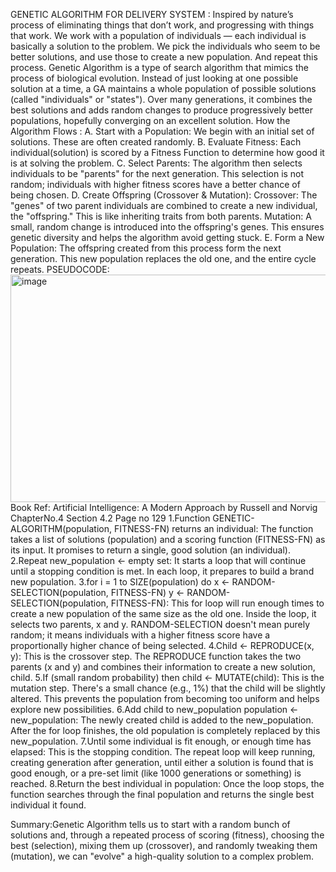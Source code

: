 GENETIC ALGORITHM FOR DELIVERY SYSTEM :
Inspired by nature’s process of eliminating things that don’t work, and progressing with things that work.
We work with a population of individuals — each individual is basically a solution to the problem. We pick the individuals who seem to be better solutions, and use those to create a new population. And repeat this process.
Genetic Algorithm is a type of search algorithm that mimics the process of biological evolution. Instead of just looking at one possible solution at a time, a GA maintains a whole population of possible solutions (called "individuals" or "states"). Over many generations, it combines the best solutions and adds random changes to produce progressively better populations, hopefully converging on an excellent solution.
How the Algorithm Flows :
      A. Start with a Population: We begin with an initial set of solutions. These are often created randomly.
      B. Evaluate Fitness: Each individual(solution) is scored by a Fitness Function to determine how good it is at solving the problem.
      C. Select Parents: The algorithm then selects individuals to be "parents" for the next generation. This selection is not random; individuals with higher fitness scores have a better chance of being chosen.
      D. Create Offspring (Crossover & Mutation):
Crossover: The "genes" of two parent individuals are combined to create a new individual, the "offspring." This is like inheriting traits from both parents.
Mutation: A small, random change is introduced into the offspring's genes. This ensures genetic diversity and helps the algorithm avoid getting stuck.
      E. Form a New Population: The offspring created from this process form the next generation. This new population replaces the old one, and the entire cycle repeats.
PSEUDOCODE:
<img width="785" height="364" alt="image" src="https://github.com/user-attachments/assets/af63c286-2def-495f-9019-9f894b649e3f" />
Book Ref: Artificial Intelligence: A Modern Approach by Russell and Norvig ChapterNo.4 Section 4.2 Page no 129
1.Function GENETIC-ALGORITHM(population, FITNESS-FN) returns an individual: The function takes a list of solutions (population) and a scoring function (FITNESS-FN) as its input. It promises to return a single, good solution (an individual).
2.Repeat new_population ← empty set: It starts a loop that will continue until a stopping condition is met. In each loop, it prepares to build a brand new population.
3.for i = 1 to SIZE(population) do x ← RANDOM-SELECTION(population, FITNESS-FN) y ← RANDOM-SELECTION(population, FITNESS-FN): This for loop will run enough times to create a new population of the same size as the old one. Inside the loop, it selects two parents, x and y. RANDOM-SELECTION doesn't mean purely random; it means individuals with a higher fitness score have a proportionally higher chance of being selected.
4.Child ← REPRODUCE(x, y): This is the crossover step. The REPRODUCE function takes the two parents (x and y) and combines their information to create a new solution, child.
5.If (small random probability) then child ← MUTATE(child): This is the mutation step. There's a small chance (e.g., 1%) that the child will be slightly altered. This prevents the population from becoming too uniform and helps explore new possibilities.
6.Add child to new_population population ← new_population: The newly created child is added to the new_population. After the for loop finishes, the old population is completely replaced by this new_population.
7.Until some individual is fit enough, or enough time has elapsed:
This is the stopping condition. The repeat loop will keep running, creating generation after generation, until either a solution is found that is good enough, or a pre-set limit (like 1000 generations or something) is reached.
8.Return the best individual in population: Once the loop stops, the function searches through the final population and returns the single best individual it found.

Summary:Genetic Algorithm tells us to start with a random bunch of solutions and, through a repeated process of scoring (fitness), choosing the best (selection), mixing them up (crossover), and randomly tweaking them (mutation), we can "evolve" a high-quality solution to a complex problem.

